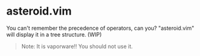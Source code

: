 # asteroid.vim
You can't remember the precedence of operators, can you?
"asteroid.vim" will display it in a tree structure. (WIP)
> Note: It is vaporware!! You should not use it.
